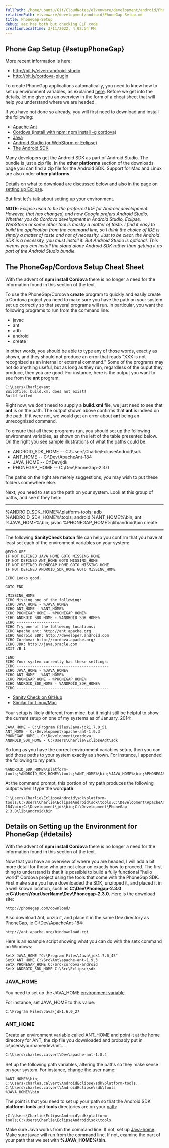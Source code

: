 ```yaml
---
fullPath: /home/ubuntu/Git/CloudNotes/elvenware/development/android/PhoneGap-Setup.md
relativePath: elvenware/development/android/PhoneGap-Setup.md
title: PhoneGap-Setup
debug: aec has both but checking ELF code
creationLocalTime: 3/11/2022, 4:02:54 PM
---
```


<!-- toc -->
<!-- tocstop -->

Phone Gap Setup {#setupPhoneGap}
---------------

More recent information is here:

 - <http://bit.ly/elven-android-studio>
 - <http://bit.ly/cordova-plugin>

To create PhoneGap applications automatically, you need to know how to
set up environment variables, as explained
[here](http://www.elvenware.com/charlie/os/windows/faq.html#environment).
Before we get into the details, let me give you an overview in the form
of a cheat sheet that will help you understand where we are headed.

If you have not done so already, you will first need to download and
install the following:

- [Apache Ant](http://ant.apache.org/bindownload.cgi)
- [Cordova (install with npm: npm install -g cordova)](http://cordova.apache.org/#download)
- [Java](http://www.oracle.com/technetwork/java/javase/downloads/index.html)
- [Android Studio (or WebStorm or Eclipse)](http://developer.android.com/sdk/installing/bundle.html)
- [The Android SDK](http://developer.android.com/sdk/index.html)

Many developers get the Android SDK as part of Android Studio. The bundle is just a zip file. In the **other platforms** section of the downloads page you can find a zip file for the Android SDK. Support for Mac and Linux are also under **other platforms**.

Details on what to download are discussed below and also in the [page on setting up Eclipse](/android-guide/EclipseSetup.html).

But first let's talk about setting up your environment.

**NOTE**: *Eclipse used to be the preferred IDE for Android development. However, that has changed, and now Google prefers Android Studio. Whether you do Cordova development in Android Studio, Eclipse, WebStorm or some other tool is mostly a matter of taste. I find it easy to build the application from the command line, so I think the choice of IDE is simply a matter of taste and not of necessity. Just to be clear, the Android SDK is a necessity, you must install it. But Android Studio is optional. This means you can install the stand alone Android SDK rather than getting it as part of the Android Studio bundle.*

The PhoneGap/Cordova Setup Cheat Sheet
--------------------------------------

With the advent of **npm install Cordova** there is no longer a need for the information found in this section of the text.

To use the PhoneGap/Cordova **create** program to quickly and easily
create a Cordova project you need to make sure you have the path on your
system set up correctly so that several programs will run. In
particular, you want the following programs to run from the command
line:

-   javac
-   ant
-   adb
-   android
-   create

In other words, you should be able to type any of those words, exactly
as shown, and they should not produce an error that reads "XXX is not
recognized as an internal or external command." Some of the programs may
not do anything useful, but as long as they run, regardless of the ouput
they produce, then you are good. For instance, here is the output you
want to see from the **ant** program:

``` {.code}
C:\Users\Charlie>ant
Buildfile: build.xml does not exist!
Build failed
```

Right now, we don't need to supply a **build.xml** file, we just need to
see that **ant** is on the path. The output shown above confirms that
**ant** is indeed on the path. If it were not, we would get an error
about **ant** being an unrecognized command.

To ensure that all these programs run, you should set up the following
environment variables, as shown on the left of the table presented
below. On the right you see sample illustrations of what the paths could
be:

-   ANDROID\_SDK\_HOME -- C:\\Users\\Charlie\\EclipseAndroid\\sdk
-   ANT\_HOME -- C:\\Dev\\ApacheAnt-184
-   JAVA\_HOME -- C:\\Dev\\jdk
-   PHONEGAP\_HOME -- C:\\Dev\\PhoneGap-2.3.0

The paths on the right are merely suggestions;  you may wish to put
these folders somewhere else.

Next, you need to set up the path on your system. Look at this group of
paths, and see if they help:

  --------------------------------------- ---------
  %ANDROID\_SDK\_HOME%\\platform-tools;   adb
  %ANDROID\_SDK\_HOME%\\tools;            android
  %ANT\_HOME%\\bin;                       ant
  %JAVA\_HOME%\\bin;                      javac
  %PHONEGAP\_HOME%\\lib\\android\\bin     create
  --------------------------------------- ---------

The following **SanityCheck batch** file can help you confirm that you
have at least set each of the environment variables on your system:

```
@ECHO OFF
IF NOT DEFINED JAVA_HOME GOTO MISSING_HOME
IF NOT DEFINED ANT_HOME GOTO MISSING_HOME
IF NOT DEFINED PHONEGAP_HOME GOTO MISSING_HOME
IF NOT DEFINED ANDROID_SDK_HOME GOTO MISSING_HOME

ECHO Looks good.

GOTO END

:MISSING_HOME
ECHO Missing one of the following:
ECHO JAVA_HOME - %JAVA_HOME%
ECHO ANT_HOME - %ANT_HOME%
ECHO PHONEGAP_HOME - %PHONEGAP_HOME%
ECHO ANDROID_SDK_HOME - %ANDROID_SDK_HOME%
ECHO -------------------
ECHO Try one of the following locations:
ECHO Apache ant: http://ant.apache.org
ECHO Android SDK: http://developer.android.com
ECHO Cordova: http://cordova.apache.org/
ECHO JDK: http://java.oracle.com
EXIT /B 1

:END
ECHO Your system currently has these settings:
ECHO -----------------------------------------
ECHO JAVA_HOME - %JAVA_HOME%
ECHO ANT_HOME - %ANT_HOME%
ECHO PHONEGAP_HOME - %PHONEGAP_HOME%
ECHO ANDROID_SDK_HOME - %ANDROID_SDK_HOME%
ECHO -----------------------------------------
```

- [Sanity Check on GitHub](https://github.com/charliecalvert/JsObjects/blob/master/Utilities/CordovaTemplates/SanityCheck.bat)
- [Similar for Linux/Mac](https://github.com/charliecalvert/JsObjects/blob/master/Utilities/CordovaTemplates/test.sh)

Your setup is likely different from mine, but it might still be helpful
to show the current setup on one of my systems as of January, 2014:

	JAVA_HOME - C:\Program Files\Java\jdk1.7.0_51
	ANT_HOME - C:\Development\apache-ant-1.9.3
	PHONEGAP_HOME - C:\Development\cordova
	ANDROID_SDK_HOME - C:\Users\Charlie\EclipseAdt\sdk

So long as you have the correct environment variables setup, then you
can add those paths to your system exactly as shown. For instance, I
appended the following to my path.

``` {.code}
%ANDROID_SDK_HOME%\platform-tools;%ANDROID_SDK_HOME%\tools;%ANT_HOME%\bin;%JAVA_HOME%\bin;%PHONEGAP_HOME%\bin
```

At the command prompt, this portion of my path produces the following
output when I type the word**path**:

``` {.code}
C:\Users\Charlie\EclipseAndroid\sdk\platform-tools;C:\Users\Charlie\EclipseAndroid\sdk\tools;C:\Development\ApacheAnt-184\bin;C:\Development\jdk\bin;C:\Development\PhoneGap-2.3.0\lib\android\bin
```

Details on Setting up the Environment for PhoneGap {#details}
--------------------------------------------------

With the advent of **npm install Cordova** there is no longer a need for the information found in this section of the text.

Now that you have an overview of where you are headed, I will add a bit
more detail for those who are not clear on exactly how to proceed. The
first thing to understand is that it is possible to build a fully
functional "hello world" Cordova project using the tools that come with
the PhoneGap SDK. First make sure you have downloaded the SDK, unzipped
it, and placed it in a well known location, such as
**C:\\Dev\\Phonegap-2.3.0**
or**C:\\Users\\YourUserName\\Dev\\Phonegap-2.3.0**. Here is the download
site:

    http://phonegap.com/download/

Also download Ant, unzip it, and place it in the same Dev directory as
PhoneGap, ie C:\\Dev\\ApacheAnt-184:

    http://ant.apache.org/bindownload.cgi

Here is an example script showing what you can do with the setx command on
Windows:

	SetX JAVA_HOME "C:\Program Files\Java\jdk1.7.0_45"
	SetX ANT_HOME C:\Src\Ant\apache-ant-1.9.3
	SetX PHONEGAP_HOME C:\Src\cordova-android
	SetX ANDROID_SDK_HOME C:\Src\Eclipse\sdk    

### JAVA\_HOME

You need to set up the JAVA\_HOME [environment
variable](http://www.elvenware.com/charlie/os/windows/faq.html#environment).

For instance, set JAVA\_HOME to this value:

    C:\Program Files\Java\jdk1.6.0_27

### ANT\_HOME

Create an environment variable called ANT\_HOME and point it at the home
directory for ANT, the zip file you downloaded and probably put in
c:\\users\\yourname\\dev\\ant....

``` {.code}
C:\Users\charles.calvert\Dev\apache-ant-1.8.4
```

Set up the following path variables, altering the paths so they make
sense on your system. For instance, change the user name:

``` {.code}
%ANT_HOME%\bin;
C:\Users\charles.calvert\AndroidEclipse\sdk\platform-tools;
C:\Users\charles.calvert\AndroidEclipse\sdk\tools
%JAVA_HOME%\bin
```

The point is that you need to set up your path so that the Android SDK
**platform-tools** and **tools** directories are on your
[path](http://www.elvenware.com/charlie/os/windows/faq.html#environment):

``` {.code}
;C:\Users\Charlie\EclipseAndroid\sdk\platform-tools;C:\Users\Charlie\EclipseAndroid\sdk\tools
```

Make sure Java works from the command line. If not, set up
[Java-home](http://www.elvenware.com/charlie/os/windows/faq.html#environment).
Make sure javac will run from the command line. If not, examine the part
of your path that we set with **%JAVA\_HOME%\\bin**.
